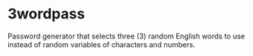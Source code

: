 # 3wordpass
  Password generator that selects three (3) random English words to use instead of random variables of characters and numbers.
